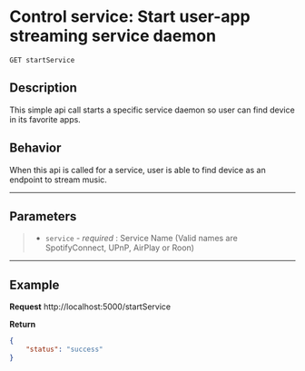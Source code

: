 # Control service: Start user-app streaming service daemon
    GET startService

## Description

This simple api call starts a specific service daemon so user can find device in its favorite apps.

## Behavior

When this api is called for a service, user is able to find device as an endpoint to stream music.

***
## Parameters
> + `service` - _required_ : Service Name (Valid names are SpotifyConnect, UPnP, AirPlay or Roon)
***

## Example
**Request**
    http://localhost:5000/startService
    
**Return**
```json
{
    "status": "success"
}
```
